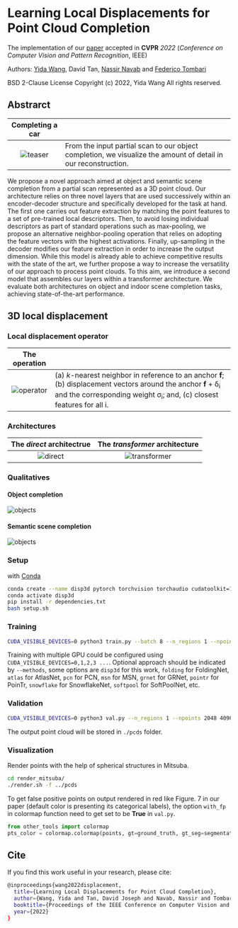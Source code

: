 # Learning Local Displacements for Point Cloud Completion

The implementation of our [paper](https://arxiv.org/abs/2203.16600) accepted in **CVPR** *2022* (*Conference on Computer Vision and Pattern Recognition*, IEEE) 

Authors:
[Yida Wang](https://wangyida.github.io), David Tan, [Nassir Navab](http://campar.in.tum.de/Main/NassirNavab) and [Federico Tombari](http://campar.in.tum.de/Main/FedericoTombari)

BSD 2-Clause License Copyright (c) 2022, Yida Wang All rights reserved.

## Abstrarct
| Completing a car |  |
| :-: | :-- |
![teaser](readme_imgs/CVPR_teaser.png#center) | From the input partial scan to our object completion, we visualize the amount of detail in our reconstruction.

We propose a novel approach aimed at object and semantic scene completion from a partial scan represented as a 3D point cloud.
Our architecture relies on three novel layers that are used successively within an encoder-decoder structure and specifically developed for the task at hand.
The first one carries out feature extraction by matching the point features to a set of pre-trained local descriptors.
Then, to avoid losing individual descriptors as part of standard operations such as max-pooling, we propose an alternative neighbor-pooling operation that relies on adopting the feature vectors with the highest activations. Finally, up-sampling in the decoder modifies our feature extraction in order to increase the output dimension.
While this model is already able to achieve competitive results with the state of the art, we further propose a way to increase the versatility of our approach to process point clouds. To this aim, we introduce a second model that assembles our layers within a transformer architecture.
We evaluate both architectures on object and indoor scene completion tasks, achieving state-of-the-art performance.

## 3D local displacement
### Local displacement operator
| The operation |  |
| :-: | :-- |
![operator](readme_imgs/CVPR_graph_conv.png#center) | (a) *k*-nearest neighbor in reference to an anchor **f**; (b) displacement vectors around the anchor **f** + δ<sub>i</sub> and the corresponding weight σ<sub>i</sub>; and, (c) closest features for all i.

### Architectures
| The *direct* architectrue | The *transformer* architecture |
| :-: | :-: |
![direct](readme_imgs/CVPR_direct_architecture.png#center) | ![transformer](readme_imgs/CVPR_transformer_architecture.png#center)

### Qualitatives
#### Object completion
![objects](readme_imgs/CVPR_shapenet.png#center)

#### Semantic scene completion
![objects](readme_imgs/CVPR_scannet.png#center)

### Setup
with [Conda](https://docs.conda.io/en/latest/)
```bash
conda create --name disp3d pytorch torchvision torchaudio cudatoolkit=10.2 -c pytorch
conda activate disp3d
pip install -r dependencies.txt
bash setup.sh
```

### Training
```bash
CUDA_VISIBLE_DEVICES=0 python3 train.py --batch 8 --n_regions 1 --npoints 2048 4096 --dataset shapenet --savepath exp_shapenet --methods disp3d
```
Training with multiple GPU could be configured using `CUDA_VISIBLE_DEVICES=0,1,2,3 ...`. Optional approach should be indicated by `--methods`, some options are `disp3d` for this work, `folding` for FoldingNet, `atlas` for AtlasNet, `pcn` for PCN, `msn` for MSN, `grnet` for GRNet, `pointr` for PoinTr, `snowflake` for SnowflakeNet, `softpool` for SoftPoolNet, etc.

### Validation
```bash
CUDA_VISIBLE_DEVICES=0 python3 val.py --n_regions 1 --npoints 2048 4096 --model log/exp_shapenet/network.pth --dataset shapenet --methods disp3d
```
The output point cloud will be stored in `./pcds` folder.

### Visualization
Render points with the help of spherical structures in Mitsuba.
```bash
cd render_mitsuba/
./render.sh -f ../pcds
```
To get false positive points on output rendered in red like Figure. 7 in our paper (default color is presenting its categorical labels), the option `with_fp` in colormap function need to get set to be **True** in `val.py`.
```python
from other_tools import colormap
pts_color = colormap.colormap(points, gt=ground_truth, gt_seg=segmentation, with_fp=False, dataset='shapenet'):
```

## Cite

If you find this work useful in your research, please cite:

```bash
@inproceedings{wang2022displacement,
  title={Learning Local Displacements for Point Cloud Completion},
  author={Wang, Yida and Tan, David Joseph and Navab, Nassir and Tombari, Federico},
  booktitle={Proceedings of the IEEE Conference on Computer Vision and Pattern Recognition},
  year={2022}
}
```
